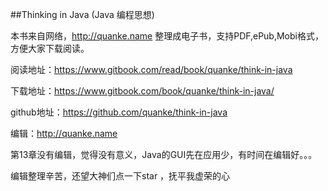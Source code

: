 
##Thinking in Java (Java 编程思想)


本书来自网络，http://quanke.name 整理成电子书，支持PDF,ePub,Mobi格式，方便大家下载阅读。

阅读地址：https://www.gitbook.com/read/book/quanke/think-in-java

下载地址：https://www.gitbook.com/book/quanke/think-in-java/

github地址：https://github.com/quanke/think-in-java

编辑：http://quanke.name

第13章没有编辑，觉得没有意义，Java的GUI先在应用少，有时间在编辑好。。。

编辑整理辛苦，还望大神们点一下star ，抚平我虚荣的心